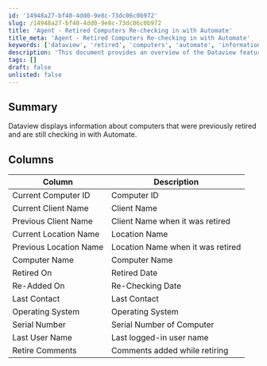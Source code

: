```yaml
---
id: '14948a27-bf40-4dd0-9e8c-73dc06c0b972'
slug: /14948a27-bf40-4dd0-9e8c-73dc06c0b972
title: 'Agent - Retired Computers Re-checking in with Automate'
title_meta: 'Agent - Retired Computers Re-checking in with Automate'
keywords: ['dataview', 'retired', 'computers', 'automate', 'information']
description: 'This document provides an overview of the Dataview feature that displays information about computers that were previously retired but are still checking in with ConnectWise Automate. It outlines the various columns of information available, such as current and previous client names, locations, operating systems, and more.'
tags: []
draft: false
unlisted: false
---
```


## Summary

Dataview displays information about computers that were previously retired and are still checking in with Automate.

## Columns

| Column                   | Description                           |
|--------------------------|---------------------------------------|
| Current Computer ID      | Computer ID                           |
| Current Client Name      | Client Name                           |
| Previous Client Name     | Client Name when it was retired       |
| Current Location Name    | Location Name                         |
| Previous Location Name   | Location Name when it was retired     |
| Computer Name            | Computer Name                         |
| Retired On               | Retired Date                          |
| Re-Added On              | Re-Checking Date                      |
| Last Contact             | Last Contact                          |
| Operating System         | Operating System                      |
| Serial Number            | Serial Number of Computer             |
| Last User Name           | Last logged-in user name              |
| Retire Comments          | Comments added while retiring          |